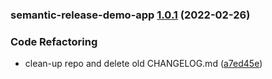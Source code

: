 ### semantic-release-demo-app [1.0.1](https://github.com/jaivikas7/semantic-release-demo/compare/semantic-release-demo-app@1.0.0...semantic-release-demo-app@1.0.1) (2022-02-26)


### Code Refactoring

* clean-up repo and delete old CHANGELOG.md ([a7ed45e](https://github.com/jaivikas7/semantic-release-demo/commit/a7ed45e263399bfd1ac87eb350c6b95fe275daae))
